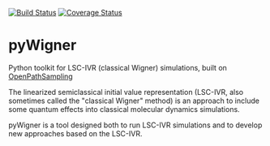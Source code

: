 [![Build Status](https://travis-ci.org/dwhswenson/pyWigner.svg?branch=master)](https://travis-ci.org/dwhswenson/pyWigner)
[![Coverage Status](https://coveralls.io/repos/github/dwhswenson/pyWigner/badge.svg?branch=travis)](https://coveralls.io/github/dwhswenson/pyWigner?branch=travis)

# pyWigner
Python toolkit for LSC-IVR (classical Wigner) simulations, built on
[OpenPathSampling](http://www.openpathsampling.org)

The linearized semiclassical initial value representation (LSC-IVR, also
sometimes called the "classical Wigner" method) is an approach to include
some quantum effects into classical molecular dynamics simulations.

pyWigner is a tool designed both to run LSC-IVR simulations and to develop
new approaches based on the LSC-IVR.
